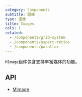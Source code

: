 ```yaml
---
category: Components
subtitle: 图像
type: 图像
title: Images
cols: 1
related:
  - /components/grid-system
  - /components/aspect-ratios
  - /components/parallax
---
```


`MImage`组件包含支持丰富媒体的功能。

## API

- [MImage](/api/MImage)